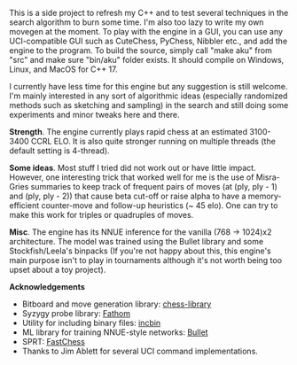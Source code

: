 This is a side project to refresh my C++ and to test several techniques in the search algorithm to burn some time. I'm also too lazy to write my own movegen at the moment. To play with the engine in a GUI, you can use any UCI-compatible GUI such as CuteChess, PyChess, Nibbler etc., and add the engine to the program. To build the source, simply call "make aku" from "src" and make sure "bin/aku" folder exists. It should compile on Windows, Linux, and MacOS for C++ 17.

I currently have less time for this engine but any suggestion is still welcome. I'm mainly interested in any sort of algorithmic ideas (especially randomized methods such as sketching and sampling) in the search and still doing some experiments and minor tweaks here and there.

**Strength**. The engine currently plays rapid chess at an estimated 3100-3400 CCRL ELO. It is also quite stronger running on multiple threads (the default setting is 4-thread). 

**Some ideas**. Most stuff I tried did not work out or have little impact. However, one interesting trick that worked well for me is the use of Misra-Gries summaries to keep track of frequent pairs of moves (at (ply, ply - 1) and (ply, ply - 2)) that cause beta cut-off or raise alpha to have a memory-efficient counter-move and follow-up heuristics (~ 45 elo). One can try to make this work for triples or quadruples of moves.

**Misc**. The engine has its NNUE inference for the vanilla (768 -> 1024)x2 architecture. The model was trained using the Bullet library and some Stockfish/Leela's binpacks (If you're not happy about this, this engine's main purpose isn't to play in tournaments although it's not worth being too upset about a toy project).

**Acknowledgements**
- Bitboard and move generation library: [chess-library](https://github.com/Disservin/chess-library)
- Syzygy probe library: [Fathom](https://github.com/jdart1/Fathom)
- Utility for including binary files: [incbin](https://github.com/graphitemaster/incbin)
- ML library for training NNUE-style networks: [Bullet](https://github.com/graphitemaster/incbin)
- SPRT: [FastChess](https://github.com/Disservin/fastchess)
- Thanks to Jim Ablett for several UCI command implementations.





